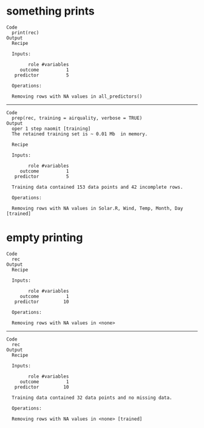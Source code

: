 # something prints

    Code
      print(rec)
    Output
      Recipe
      
      Inputs:
      
            role #variables
         outcome          1
       predictor          5
      
      Operations:
      
      Removing rows with NA values in all_predictors()

---

    Code
      prep(rec, training = airquality, verbose = TRUE)
    Output
      oper 1 step naomit [training] 
      The retained training set is ~ 0.01 Mb  in memory.
      
      Recipe
      
      Inputs:
      
            role #variables
         outcome          1
       predictor          5
      
      Training data contained 153 data points and 42 incomplete rows. 
      
      Operations:
      
      Removing rows with NA values in Solar.R, Wind, Temp, Month, Day [trained]

# empty printing

    Code
      rec
    Output
      Recipe
      
      Inputs:
      
            role #variables
         outcome          1
       predictor         10
      
      Operations:
      
      Removing rows with NA values in <none>

---

    Code
      rec
    Output
      Recipe
      
      Inputs:
      
            role #variables
         outcome          1
       predictor         10
      
      Training data contained 32 data points and no missing data.
      
      Operations:
      
      Removing rows with NA values in <none> [trained]

